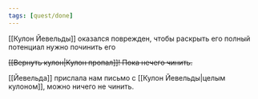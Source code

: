 ```yaml
---
tags: [quest/done]
---
```


[[Кулон Йевельды]] оказался поврежден, чтобы раскрыть его полный потенциал нужно починить его

~~[[Вернуть кулон|Кулон пропал]]! Пока нечего чинить.~~

[[Йевельда]] прислала нам письмо с [[Кулон Йевельды|целым кулоном]], можно ничего не чинить.
